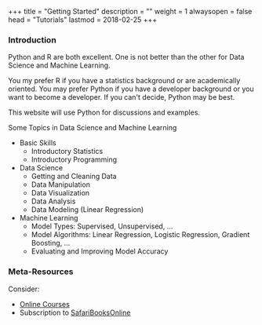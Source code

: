 +++
title = "Getting Started"
description = ""
weight = 1
alwaysopen = false
head = "<label>Tutorials</label>"
lastmod = 2018-02-25
+++

### Introduction

Python and R are both excellent. One is not better than the other for Data Science and Machine Learning.

You my prefer R if you have a statistics background or are academically oriented.  You may prefer Python if you have a developer background or you want to become a developer.  If you can't decide, Python may be best. 

This website will use Python for discussions and examples.

Some Topics in Data Science and Machine Learning

- Basic Skills
  - Introductory Statistics
  - Introductory Programming
- Data Science
  - Getting and Cleaning Data
  - Data Manipulation
  - Data Visualization
  - Data Analysis
  - Data Modeling (Linear Regression)
- Machine Learning
  - Model Types: Supervised, Unsupervised, ...
  - Model Algorithms: Linear Regression, Logistic Regression, Gradient Boosting, ...
  - Evaluating and Improving Model Accuracy

### Meta-Resources

Consider:

- [Online Courses](/posts-reviews)
- Subscription to [SafariBooksOnline](https://www.safaribooksonline.com/)